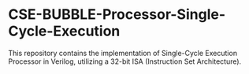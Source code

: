 # CSE-BUBBLE-Processor-Single-Cycle-Execution
This repository contains the implementation of Single-Cycle Execution Processor in Verilog, utilizing a 32-bit ISA (Instruction Set Architecture). 
